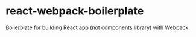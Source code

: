 # react-webpack-boilerplate
Boilerplate for building React app (not components library) with Webpack.
